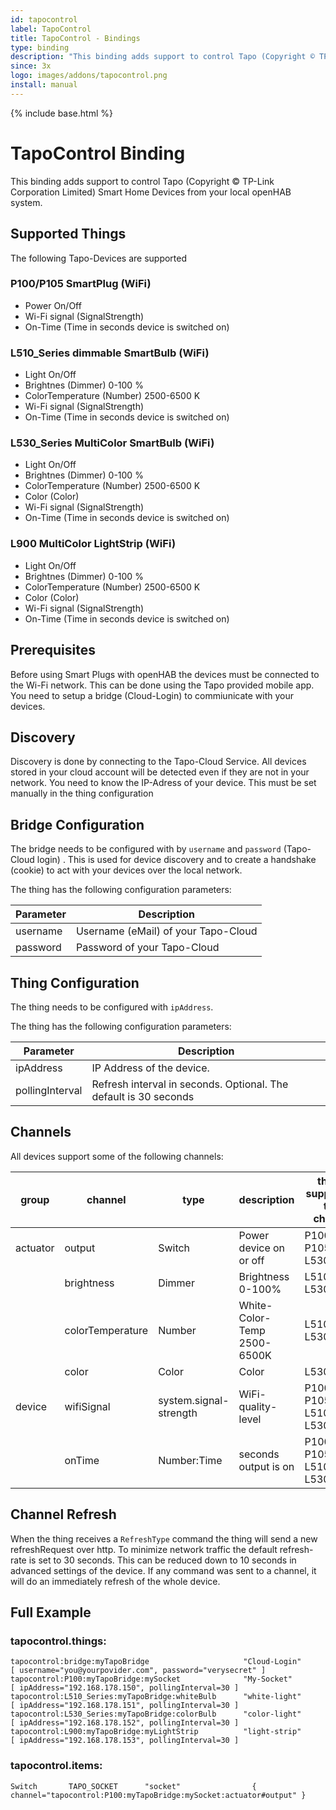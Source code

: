 ```yaml
---
id: tapocontrol
label: TapoControl
title: TapoControl - Bindings
type: binding
description: "This binding adds support to control Tapo (Copyright © TP-Link Corporation Limited) Smart Home Devices from your local openHAB system."
since: 3x
logo: images/addons/tapocontrol.png
install: manual
---
```


<!-- Attention authors: Do not edit directly. Please add your changes to the appropriate source repository -->

{% include base.html %}

# TapoControl Binding

This binding adds support to control Tapo (Copyright © TP-Link Corporation Limited) Smart Home Devices from your local openHAB system.

## Supported Things

The following Tapo-Devices are supported

### P100/P105 SmartPlug (WiFi)

* Power On/Off
* Wi-Fi signal (SignalStrength)
* On-Time (Time in seconds device is switched on)

### L510_Series dimmable SmartBulb (WiFi)

* Light On/Off
* Brightnes (Dimmer)  0-100 %
* ColorTemperature (Number) 2500-6500 K
* Wi-Fi signal (SignalStrength)
* On-Time (Time in seconds device is switched on)

### L530_Series MultiColor SmartBulb (WiFi)

* Light On/Off
* Brightnes (Dimmer)  0-100 %
* ColorTemperature (Number) 2500-6500 K
* Color (Color)
* Wi-Fi signal (SignalStrength)
* On-Time (Time in seconds device is switched on)

### L900 MultiColor LightStrip (WiFi)

* Light On/Off
* Brightnes (Dimmer)  0-100 %
* ColorTemperature (Number) 2500-6500 K
* Color (Color)
* Wi-Fi signal (SignalStrength)
* On-Time (Time in seconds device is switched on)


## Prerequisites

Before using Smart Plugs with openHAB the devices must be connected to the Wi-Fi network.
This can be done using the Tapo provided mobile app.
You need to setup a bridge (Cloud-Login) to commiunicate with your devices.

## Discovery

Discovery is done by connecting to the Tapo-Cloud Service. 
All devices stored in your cloud account will be detected even if they are not in your network.
You need to know the IP-Adress of your device. This must be set manually in the thing configuration

## Bridge Configuration

The bridge needs to be configured with by `username` and `password` (Tapo-Cloud login) .
This is used for device discovery and to create a handshake (cookie) to act with your devices over the local network.

The thing has the following configuration parameters:

| Parameter          | Description                                                          |
|--------------------|----------------------------------------------------------------------|
| username           | Username (eMail) of your Tapo-Cloud                                  |
| password           | Password of your Tapo-Cloud                                          |

## Thing Configuration

The thing needs to be configured with `ipAddress`.

The thing has the following configuration parameters:

| Parameter          | Description                                                          |
|--------------------|----------------------------------------------------------------------|
| ipAddress          | IP Address of the device.                                            |
| pollingInterval    | Refresh interval in seconds. Optional. The default is 30 seconds     |


## Channels

All devices support some of the following channels:

| group     | channel          |type                    | description                  | things supporting this channel  |
|-----------|----------------- |------------------------|------------------------------|---------------------------------|
| actuator  | output           | Switch                 | Power device on or off       | P100, P105,L510, L530, L900     |
|           | brightness       | Dimmer                 | Brightness 0-100%            | L510, L530, L900                |
|           | colorTemperature | Number                 | White-Color-Temp 2500-6500K  | L510, L530, L900                |
|           | color            | Color                  | Color                        | L530, L900                      |
| device    | wifiSignal       | system.signal-strength | WiFi-quality-level           | P100, P105, L510, L530, L900    |
|           | onTime           | Number:Time            | seconds output is on         | P100, P105, L510, L530, L900    |


## Channel Refresh

When the thing receives a `RefreshType` command the thing will send a new refreshRequest over http.
To minimize network traffic the default refresh-rate is set to 30 seconds. This can be reduced down to 10 seconds in advanced settings of the device. If any command was sent to a channel, it will do an immediately refresh of the whole device.


## Full Example

### tapocontrol.things:

```
tapocontrol:bridge:myTapoBridge                     "Cloud-Login"               [ username="you@yourpovider.com", password="verysecret" ]
tapocontrol:P100:myTapoBridge:mySocket              "My-Socket"                 [ ipAddress="192.168.178.150", pollingInterval=30 ]
tapocontrol:L510_Series:myTapoBridge:whiteBulb      "white-light"               [ ipAddress="192.168.178.151", pollingInterval=30 ]
tapocontrol:L530_Series:myTapoBridge:colorBulb      "color-light"               [ ipAddress="192.168.178.152", pollingInterval=30 ]
tapocontrol:L900:myTapoBridge:myLightStrip          "light-strip"               [ ipAddress="192.168.178.153", pollingInterval=30 ]
``` 

### tapocontrol.items:

```
Switch       TAPO_SOCKET      "socket"                { channel="tapocontrol:P100:myTapoBridge:mySocket:actuator#output" }
``` 
